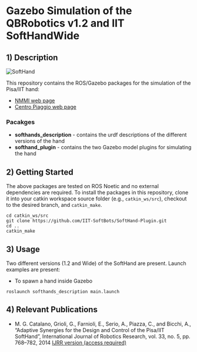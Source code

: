 # Gazebo Simulation of the QBRobotics v1.2 and IIT SoftHandWide

## 1) Description 

![SoftHand](https://github.com/IIT-SoftBots/SoftHand-Plugin/images/soft-hand-gazebo.png)

This repository contains the ROS/Gazebo packages for the simulation of the Pisa/IIT hand:
* [NMMI web page](https://www.naturalmachinemotioninitiative.com/softhand)
* [Centro Piaggio web page](https://www.centropiaggio.unipi.it/pisaiit-softhand)

### Pacakges
* **softhands_description** - contains the urdf descriptions of the different versions of the hand
* **softhand_plugin** - contains the two Gazebo model plugins for simulating the hand

## 2) Getting Started

The above packages are tested on ROS Noetic and no external dependencies are required. To install the packages in this repository, clone it into your catkin workspace source folder (e.g., `catkin_ws/src`), checkout to the desired branch, and `catkin_make`.

```
cd catkin_ws/src
git clone https://github.com/IIT-SoftBots/SoftHand-Plugin.git
cd ..
catkin_make
```

## 3) Usage

Two different versions (1.2 and Wide) of the SoftHand are present. Launch examples are present:


* To spawn a hand inside Gazebo
```
roslaunch softhands_description main.launch 
```


## 4) Relevant Publications

* M. G. Catalano, Grioli, G., Farnioli, E., Serio, A., Piazza, C., and Bicchi, A., “Adaptive Synergies for the Design and Control of the Pisa/IIT SoftHand”, International Journal of Robotics Research, vol. 33, no. 5, pp. 768–782, 2014 [IJRR version (access required)](http://ijr.sagepub.com/content/33/5/768.abstract)

